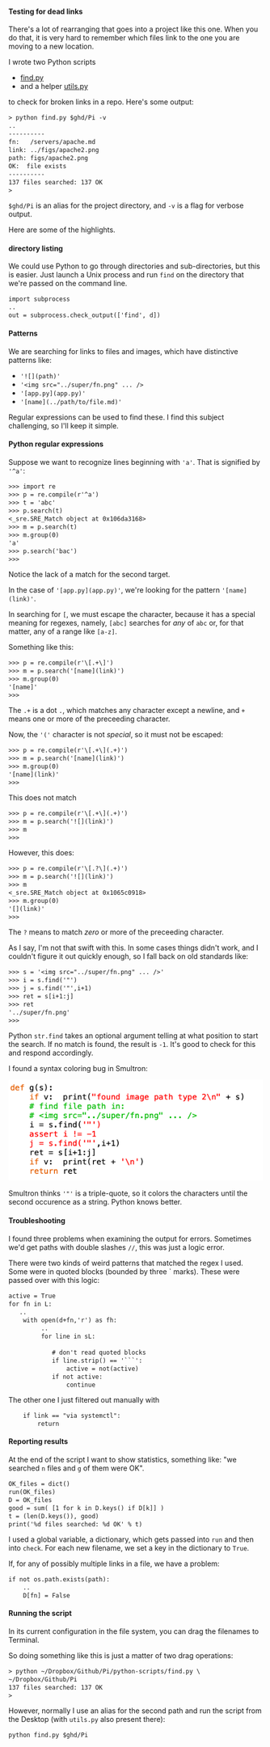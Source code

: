 #### Testing for dead links

There's a lot of rearranging that goes into a project like this one.  When you do that, it is very hard to remember which files link to the one you are moving to a new location.

I wrote two Python scripts 

- [find.py](../python-scripts/find.py)
- and a helper [utils.py](../python-scripts/utils.py)

to check for broken links in a repo.  Here's some output:

```
> python find.py $ghd/Pi -v
..
----------
fn:   /servers/apache.md
link: ../figs/apache2.png
path: figs/apache2.png
OK:  file exists
----------
137 files searched: 137 OK
>
```

``$ghd/Pi`` is an alias for the project directory, and ``-v`` is a flag for verbose output.

Here are some of the highlights.

#### directory listing

We could use Python to go through directories and sub-directories, but this is easier.  Just launch a Unix process and run ``find`` on the directory that we're passed on the command line.

```
import subprocess
..
out = subprocess.check_output(['find', d])
```

#### Patterns

We are searching for links to files and images, which have distinctive patterns like:

- ``'![](path)'``
- ``'<img src="../super/fn.png" ... />``
- ``'[app.py](app.py)'``
- ``'[name](../path/to/file.md)'``

Regular expressions can be used to find these.  I find this subject challenging, so I'll keep it simple.

#### Python regular expressions

Suppose we want to recognize lines beginning with ``'a'``.  That is signified by ``'^a'``:

```
>>> import re
>>> p = re.compile(r'^a')
>>> t = 'abc'
>>> p.search(t)
<_sre.SRE_Match object at 0x106da3168>
>>> m = p.search(t)
>>> m.group(0)
'a'
>>> p.search('bac')
>>> 
```

Notice the lack of a match for the second target.

In the case of ``'[app.py](app.py)'``, we're looking for the pattern ``'[name](link)'``.

In searching for ``[``, we must escape the character, because it has a special meaning for regexes, namely, ``[abc]`` searches for *any* of ``abc`` or, for that matter, any of a range like ``[a-z]``.

Something like this:

```
>>> p = re.compile(r'\[.+\]')
>>> m = p.search('[name](link)')
>>> m.group(0)
'[name]'
>>>
```

The ``.+`` is a dot ``.``, which matches any character except a newline, and ``+`` means one or more of the preceeding character.

Now, the ``'('`` character is not *special*, so it must not be escaped:

```
>>> p = re.compile(r'\[.+\](.+)')
>>> m = p.search('[name](link)')
>>> m.group(0)
'[name](link)'
>>>
```

This does not match 

```
>>> p = re.compile(r'\[.+\](.+)')
>>> m = p.search('![](link)')
>>> m
>>> 
```

However, this does:

```
>>> p = re.compile(r'\[.?\](.+)')
>>> m = p.search('![](link)')
>>> m
<_sre.SRE_Match object at 0x1065c0918>
>>> m.group(0)
'[](link)'
>>>
```

The ``?`` means to match *zero* or more of the preceeding character.

As I say, I'm not that swift with this.  In some cases things didn't work, and I couldn't figure it out quickly enough, so I fall back on old standards like:

```
>>> s = '<img src="../super/fn.png" ... />'
>>> i = s.find('"')
>>> j = s.find('"',i+1)
>>> ret = s[i+1:j]
>>> ret
'../super/fn.png'
>>>
```

Python ``str.find`` takes an optional argument telling at what position to start the search.  If no match is found, the result is ``-1``.  It's good to check for this and respond accordingly.

I found a syntax coloring bug in Smultron:

![](../figs/color_error.png)

Smultron thinks ``'"'`` is a triple-quote, so it colors the characters until the second occurence as a string.  Python knows better.

#### Troubleshooting

I found three problems when examining the output for errors.  Sometimes we'd get paths with double slashes ``//``, this was just a logic error.

There were two kinds of weird patterns that matched the regex I used.  Some were in quoted blocks (bounded by three ` marks).  These were passed over with this logic:

    active = True
    for fn in L:
       ..
        with open(d+fn,'r') as fh:
             ..
             for line in sL:
            
                # don't read quoted blocks
                if line.strip() == '```':
                    active = not(active)
                if not active:
                    continue

The other one I just filtered out manually with

```
    if link == "via systemctl":
        return

```

#### Reporting results

At the end of the script I want to show statistics, something like:  "we searched ``n`` files and ``g`` of them were OK".

```
OK_files = dict()
run(OK_files)
D = OK_files
good = sum( [1 for k in D.keys() if D[k]] )
t = (len(D.keys()), good)
print('%d files searched: %d OK' % t) 
```

I used a global variable, a dictionary, which gets passed into ``run`` and then into ``check``.  For each new filename, we set a key in the dictionary to ``True``.

If, for any of possibly multiple links in a file, we have a problem:

```
if not os.path.exists(path):
    ..
    D[fn] = False
```

#### Running the script

In its current configuration in the file system, you can drag the filenames to Terminal.

So doing something like this is just a matter of two drag operations:

```
> python ~/Dropbox/Github/Pi/python-scripts/find.py \
~/Dropbox/Github/Pi 
137 files searched: 137 OK
>
```

However, normally I use an alias for the second path and run the script from the Desktop (with ``utils.py`` also present there):

```
python find.py $ghd/Pi
```